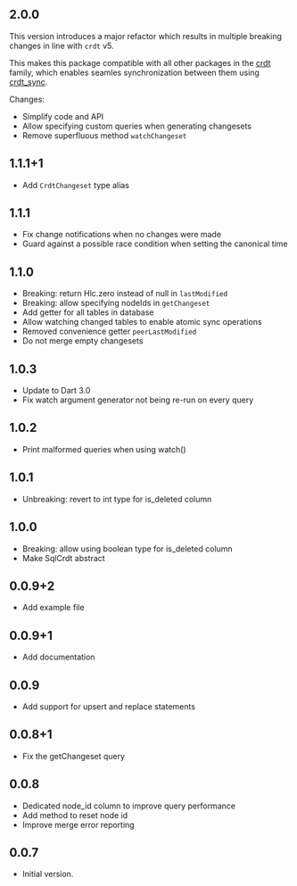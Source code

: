 ## 2.0.0

This version introduces a major refactor which results in multiple breaking changes in line with `crdt` v5.

This makes this package compatible with all other packages in the [crdt](https://github.com/cachapa/crdt) family, which enables seamles synchronization between them using [crdt_sync](https://github.com/cachapa/crdt_sync).

Changes:
- Simplify code and API
- Allow specifying custom queries when generating changesets
- Remove superfluous method `watchChangeset`

## 1.1.1+1

- Add `CrdtChangeset` type alias

## 1.1.1

- Fix change notifications when no changes were made
- Guard against a possible race condition when setting the canonical time

## 1.1.0

- Breaking: return Hlc.zero instead of null in `lastModified`
- Breaking: allow specifying nodeIds in `getChangeset`
- Add getter for all tables in database
- Allow watching changed tables to enable atomic sync operations
- Removed convenience getter `peerLastModified`
- Do not merge empty changesets

## 1.0.3

- Update to Dart 3.0
- Fix watch argument generator not being re-run on every query

## 1.0.2

- Print malformed queries when using watch()

## 1.0.1

- Unbreaking: revert to int type for is_deleted column

## 1.0.0

- Breaking: allow using boolean type for is_deleted column
- Make SqlCrdt abstract

## 0.0.9+2

- Add example file

## 0.0.9+1

- Add documentation

## 0.0.9

- Add support for upsert and replace statements

## 0.0.8+1

- Fix the getChangeset query

## 0.0.8

- Dedicated node_id column to improve query performance
- Add method to reset node id
- Improve merge error reporting

## 0.0.7

- Initial version.
